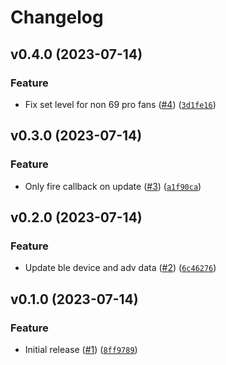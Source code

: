 # Changelog

<!--next-version-placeholder-->

## v0.4.0 (2023-07-14)

### Feature

* Fix set level for non 69 pro fans ([#4](https://github.com/hunterjm/ac-infinity-ble/issues/4)) ([`3d1fe16`](https://github.com/hunterjm/ac-infinity-ble/commit/3d1fe1631d53b9e337075d9d21ccb60df0cacd78))

## v0.3.0 (2023-07-14)

### Feature

* Only fire callback on update ([#3](https://github.com/hunterjm/ac-infinity-ble/issues/3)) ([`a1f90ca`](https://github.com/hunterjm/ac-infinity-ble/commit/a1f90ca290a5492db780fe79b28b6ff9783ac8fa))

## v0.2.0 (2023-07-14)

### Feature

* Update ble device and adv data ([#2](https://github.com/hunterjm/ac-infinity-ble/issues/2)) ([`6c46276`](https://github.com/hunterjm/ac-infinity-ble/commit/6c4627638194b5d5a593120864c7ea760df3c510))

## v0.1.0 (2023-07-14)

### Feature

* Initial release ([#1](https://github.com/hunterjm/ac-infinity-ble/issues/1)) ([`8ff9789`](https://github.com/hunterjm/ac-infinity-ble/commit/8ff978970911a96e1d139ff5dd45960d7201a203))
